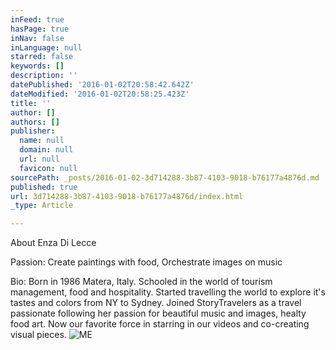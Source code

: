 ```yaml
---
inFeed: true
hasPage: true
inNav: false
inLanguage: null
starred: false
keywords: []
description: ''
datePublished: '2016-01-02T20:58:42.642Z'
dateModified: '2016-01-02T20:58:25.423Z'
title: ''
author: []
authors: []
publisher:
  name: null
  domain: null
  url: null
  favicon: null
sourcePath: _posts/2016-01-02-3d714288-3b87-4103-9018-b76177a4876d.md
published: true
url: 3d714288-3b87-4103-9018-b76177a4876d/index.html
_type: Article

---
```

About
Enza Di Lecce 

Passion: Create paintings with food, Orchestrate images on music 

Bio: Born in 1986 Matera, Italy. Schooled in the world of tourism management, food and hospitality. Started travelling the world to explore it's tastes and colors from NY to Sydney. Joined StoryTravelers as a travel passionate following her passion for beautiful music and images, healty food art. Now our favorite force in starring in our videos and co-creating visual pieces.  ![ME](https://the-grid-user-content.s3-us-west-2.amazonaws.com/da301a67-d4f6-427d-8f60-2488f4dfcfc1.jpg)